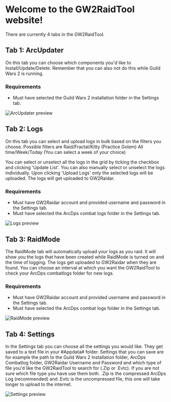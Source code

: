 # Welcome to the GW2RaidTool website!

There are currently 4 tabs in the GW2RaidTool.

## Tab 1: ArcUpdater
On this tab you can choose which components you'd like to Install/Update/Delete. Remember that you can also not do this while Guild Wars 2 is running.
### Requirements
* Must have selected the Guild Wars 2 installation folder in the Settings tab.

![ArcUpdater preview](https://i.imgur.com/xwMMdqG.png)

## Tab 2: Logs
On this tab you can select and upload logs in bulk based on the filters you choose.
Possible filters are
Raid/Fractal/Kitty (Practice Golem)
All time/Week/Today (You can select a week of your choice)

You can select or unselect all the logs in the grid by ticking the checkbox and clicking 'Update List'.
You can also manually select or unselect the logs individually.
Upon clicking 'Upload Logs' only the selected logs will be uploaded. The logs will get uploaded to GW2Raidar.

### Requirements
* Must have GW2Raidar account and provided username and password in the Settings tab.
* Must have selected the ArcDps combat logs folder in the Settings tab.

![Logs preview](https://i.imgur.com/BSGU6f6.png)

## Tab 3: RaidMode
The RaidMode tab will automatically upload your logs as you raid. It will show you the logs that have been created while RaidMode is turned on and the time of logging. The logs get uploaded to GW2Raidar when they are found. You can choose an interval at which you want the GW2RaidTool to check your ArcDps combatlogs folder for new logs.

### Requirements
* Must have GW2Raidar account and provided username and password in the Settings tab.
* Must have selected the ArcDps combat logs folder in the Settings tab.

![RaidMode preview](https://i.imgur.com/hma2GA4.png)

## Tab 4: Settings
In the Settings tab you can choose all the settings you would like. They get saved to a text file in your #Appdata# folder. Settings that you can save are for example the path to the Guild Wars 2 Installation folder, ArcDps Combatlog folder, GW2Raidar Username and Password and which type of file you'd like the GW2RaidTool to search for (.Zip or .Evtc).
If you are not sure which file type you have use them both. .Zip is the compressed ArcDps Log (recommended) and .Evtc is the uncompressed file, this one will take longer to upload to the internet.

![Settings preview](https://i.imgur.com/gIkcJTe.png)

